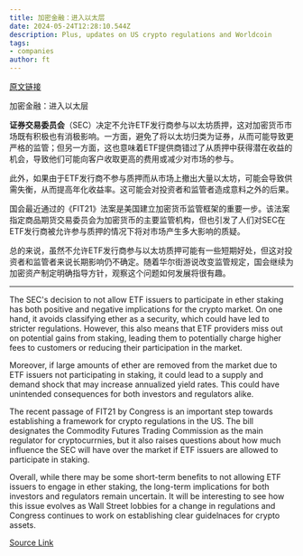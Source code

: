 ```yaml
---
title: 加密金融：进入以太层
date: 2024-05-24T12:28:10.544Z
description: Plus, updates on US crypto regulations and Worldcoin
tags: 
- companies
author: ft
---
```


[原文链接](https://ft.com/content/2c447b68-1949-484b-bcb8-c2f004188522)

加密金融：进入以太层

**证券交易委员会**（SEC）决定不允许ETF发行商参与以太坊质押，这对加密货币市场既有积极也有消极影响。一方面，避免了将以太坊归类为证券，从而可能导致更严格的监管；但另一方面，这也意味着ETF提供商错过了从质押中获得潜在收益的机会，导致他们可能向客户收取更高的费用或减少对市场的参与。

此外，如果由于ETF发行商不参与质押而从市场上撤出大量以太坊，可能会导致供需失衡，从而提高年化收益率。这可能会对投资者和监管者造成意料之外的后果。

国会最近通过的《FIT21》法案是美国建立加密货币监管框架的重要一步。该法案指定商品期货交易委员会为加密货币的主要监管机构，但也引发了人们对SEC在ETF发行商被允许参与质押的情况下将对市场产生多大影响的质疑。

总的来说，虽然不允许ETF发行商参与以太坊质押可能有一些短期好处，但这对投资者和监管者来说长期影响仍不确定。随着华尔街游说改变监管规定，国会继续为加密资产制定明确指导方针，观察这个问题如何发展将很有趣。

---

The SEC's decision to not allow ETF issuers to participate in ether staking has both positive and negative implications for the crypto market. On one hand, it avoids classifying ether as a security, which could have led to stricter regulations. However, this also means that ETF providers miss out on potential gains from staking, leading them to potentially charge higher fees to customers or reducing their participation in the market.

Moreover, if large amounts of ether are removed from the market due to ETF issuers not participating in staking, it could lead to a supply and demand shock that may increase annualized yield rates. This could have unintended consequences for both investors and regulators alike.

The recent passage of FIT21 by Congress is an important step towards establishing a framework for crypto regulations in the US. The bill designates the Commodity Futures Trading Commission as the main regulator for cryptocurrnies, but it also raises questions about how much influence the SEC will have over the market if ETF issuers are allowed to participate in staking.

Overall, while there may be some short-term benefits to not allowing ETF issuers to engage in ether staking, the long-term implications for both investors and regulators remain uncertain. It will be interesting to see how this issue evolves as Wall Street lobbies for a change in regulations and Congress continues to work on establishing clear guidelnaces for crypto assets.

[Source Link](https://ft.com/content/2c447b68-1949-484b-bcb8-c2f004188522)

